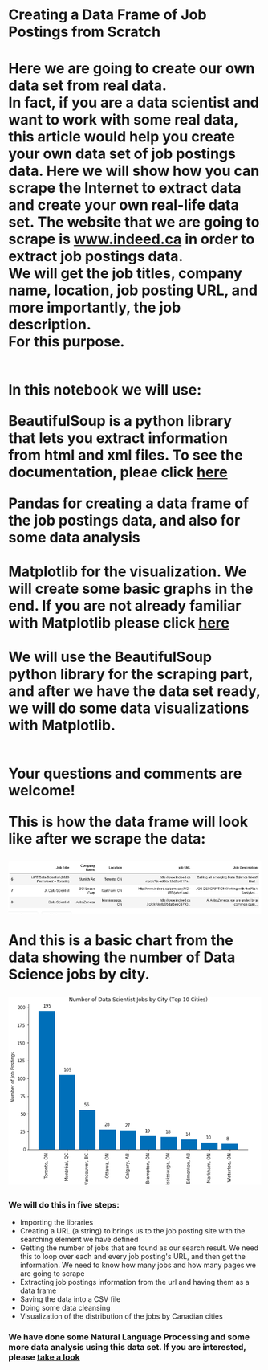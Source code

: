 <h1> Creating a Data Frame of Job Postings from Scratch<h1>

<b>Here we are going to create our own data set from real data. </b><br>
In fact, if you are a data scientist and want to work with some real data, this article would help you create your own data set of job postings data.
Here we will show how you can scrape the Internet to extract data and create your own real-life data set. The website that we are going to scrape is www.indeed.ca in order to extract job postings data.<br>
We will get the job titles, company name, location, job posting URL, and more importantly, the job description.<br>
For this purpose.<br><br>

In this notebook we will use:<br>

<b>BeautifulSoup</b> is a python library that lets you extract information from html and xml files. To see the documentation, pleae click <a href='https://www.crummy.com/software/BeautifulSoup/bs4/doc/'> here</a> 

<b>Pandas</b> for creating a data frame of the job postings data, and also for some data analysis<br><br>
<b>Matplotlib</b> for the visualization. We will create some basic graphs in the end. If you are not already familiar with Matplotlib please click <a href='https://matplotlib.org/'> here</a> <br><br>
We will use the BeautifulSoup python library for the scraping part, and after we have the data set ready, we will do some data visualizations with Matplotlib.<br><br>

<b>Your questions and comments are welcome! <br></b>

This is how the data frame will look like after we scrape the data:

<img src='DF.png'>

And this is a basic chart from the data showing the number of Data Science jobs by city.

<img src='Chart_01.png'>

<h3>We will do this in five steps:<br></h3>
<ul>
<li> Importing the libraries<br>
<li> Creating a URL (a string) to brings us to the job posting site with the searching element we have defined<br>
<li> Getting the number of jobs that are found as our search result. We need this to loop over each and every job posting's URL, and then get the information. We need to know how many jobs and how many pages we are going to scrape<br>
<li> Extracting job postings information from the url and having them as a data frame<br>
<li> Saving the data into a CSV file<br>
<li> Doing some data cleansing
<li> Visualization of the distribution of the jobs by Canadian cities
    
</ul>

### We have done some Natural Language Processing and some more data analysis using this data set. If you are interested, please  <a href='https://www.crummy.com/software/BeautifulSoup/bs4/doc/'> take a look</a> 
